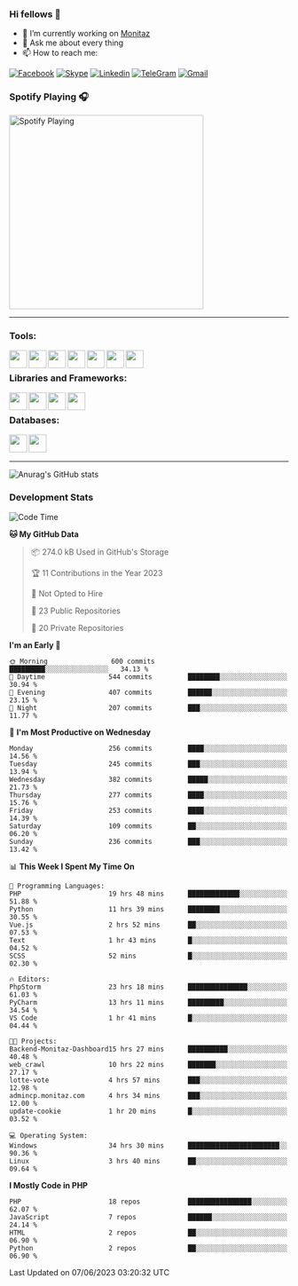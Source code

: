 ### Hi fellows 👋
- 🔭 I’m currently working on [Monitaz](https://monitaz.com/)
- 💬 Ask me about every thing
- 📫 How to reach me:

[![Facebook](https://img.shields.io/badge/Facebook-0000FF?logo=facebook&logoColor=white)](https://www.facebook.com/le.dat155)
[![Skype](https://img.shields.io/badge/Skype-blue?logo=skype&logoColor=white)](https://join.skype.com/invite/lr2sd8ZndbWr)
[![Linkedin](https://img.shields.io/badge/LinkedIn-0A66C2?logo=linkedin)](https://www.linkedin.com/in/ti%E1%BA%BFn-%C4%91%E1%BA%A1t-l%C3%AA-ba267a232/)
[![TeleGram](https://img.shields.io/badge/telegram-EF0EFF?logo=telegram)](https://t.me/subibi1505)
[![Gmail](https://img.shields.io/badge/Gmail-green?logo=gmail)](mailto:tiendat15599.dev@gmail.com)

### Spotify Playing 🎧
[<img src="https://tiendat-spotify.vercel.app/api/spotify" alt="Spotify Playing" width="350" />](https://open.spotify.com/user/21wi7t5t4zyugx5mgetrdo7xa)

---

### Tools:
<img align='left' height="32" width="32" src="https://upload.wikimedia.org/wikipedia/commons/thumb/c/c9/PhpStorm_Icon.svg/2048px-PhpStorm_Icon.svg.png">
<img align='left' height="32" width="32" src="https://upload.wikimedia.org/wikipedia/commons/thumb/1/1d/PyCharm_Icon.svg/1200px-PyCharm_Icon.svg.png">
<img align='left' height="32" width="32" src="https://cdn2.iconfinder.com/data/icons/pack1-baco-flurry-icons-style/512/XAMPP.png">
<img align='left' height="32" width="32" src="https://www.docker.com/wp-content/uploads/2022/03/vertical-logo-monochromatic.png">
<img align='left' height="32" width="32" src="https://www.mamp.info/images/icons/mamp-pro.png">
<img align='left' height="32" width="32" src="https://www.puttygen.com/wp-content/uploads/2019/05/Termius.png">
<img align='left' height="32" width="32" src="https://1475031.s21i.faiusr.com/4/1/ABUIABAEGAAg3dWc8AUoq7a8hAIwgAg4gAg.png">
<br>

### Libraries and Frameworks:
<img align='left' height="32" width="32" src="https://i0.wp.com/phocode.com/wp-content/uploads/2019/11/scrapyLogo.png?fit=300%2C300&ssl=1&w=640">
<img align='left' height="32" width="32" src="https://upload.wikimedia.org/wikipedia/commons/thumb/9/9a/Laravel.svg/985px-Laravel.svg.png">
<img align='left' height="32" width="32" src="https://cdn.worldvectorlogo.com/logos/codeigniter.svg">
<img align='left' height="32" width="32" src="https://upload.wikimedia.org/wikipedia/commons/thumb/e/ea/Zend-framework.svg/2560px-Zend-framework.svg.png">
<br>

### Databases:
<img align='left' height="32" width="32" src="https://download.logo.wine/logo/MySQL/MySQL-Logo.wine.png">
<img align='left' height="32" width="32" src="https://seeklogo.com/images/E/elasticsearch-logo-C75C4578EC-seeklogo.com.png">

<br>
<br>

---
![Anurag's GitHub stats](https://github-readme-stats.vercel.app/api?username=tiendat15599&show_icons=true&theme=tokyonight)
### Development Stats


<!--START_SECTION:waka-->
![Code Time](http://img.shields.io/badge/Code%20Time-84%20hrs%2021%20mins-blue)

**🐱 My GitHub Data** 

> 📦 274.0 kB Used in GitHub's Storage 
 > 
> 🏆 11 Contributions in the Year 2023
 > 
> 🚫 Not Opted to Hire
 > 
> 📜 23 Public Repositories 
 > 
> 🔑 20 Private Repositories 
 > 
**I'm an Early 🐤** 

```text
🌞 Morning                600 commits         █████████░░░░░░░░░░░░░░░░   34.13 % 
🌆 Daytime                544 commits         ████████░░░░░░░░░░░░░░░░░   30.94 % 
🌃 Evening                407 commits         ██████░░░░░░░░░░░░░░░░░░░   23.15 % 
🌙 Night                  207 commits         ███░░░░░░░░░░░░░░░░░░░░░░   11.77 % 
```
📅 **I'm Most Productive on Wednesday** 

```text
Monday                   256 commits         ████░░░░░░░░░░░░░░░░░░░░░   14.56 % 
Tuesday                  245 commits         ███░░░░░░░░░░░░░░░░░░░░░░   13.94 % 
Wednesday                382 commits         █████░░░░░░░░░░░░░░░░░░░░   21.73 % 
Thursday                 277 commits         ████░░░░░░░░░░░░░░░░░░░░░   15.76 % 
Friday                   253 commits         ████░░░░░░░░░░░░░░░░░░░░░   14.39 % 
Saturday                 109 commits         ██░░░░░░░░░░░░░░░░░░░░░░░   06.20 % 
Sunday                   236 commits         ███░░░░░░░░░░░░░░░░░░░░░░   13.42 % 
```


📊 **This Week I Spent My Time On** 

```text
💬 Programming Languages: 
PHP                      19 hrs 48 mins      █████████████░░░░░░░░░░░░   51.88 % 
Python                   11 hrs 39 mins      ████████░░░░░░░░░░░░░░░░░   30.55 % 
Vue.js                   2 hrs 52 mins       ██░░░░░░░░░░░░░░░░░░░░░░░   07.53 % 
Text                     1 hr 43 mins        █░░░░░░░░░░░░░░░░░░░░░░░░   04.52 % 
SCSS                     52 mins             █░░░░░░░░░░░░░░░░░░░░░░░░   02.30 % 

🔥 Editors: 
PhpStorm                 23 hrs 18 mins      ███████████████░░░░░░░░░░   61.03 % 
PyCharm                  13 hrs 11 mins      █████████░░░░░░░░░░░░░░░░   34.54 % 
VS Code                  1 hr 41 mins        █░░░░░░░░░░░░░░░░░░░░░░░░   04.44 % 

🐱‍💻 Projects: 
Backend-Monitaz-Dashboard15 hrs 27 mins      ██████████░░░░░░░░░░░░░░░   40.48 % 
web_crawl                10 hrs 22 mins      ███████░░░░░░░░░░░░░░░░░░   27.17 % 
lotte-vote               4 hrs 57 mins       ███░░░░░░░░░░░░░░░░░░░░░░   12.98 % 
admincp.monitaz.com      4 hrs 34 mins       ███░░░░░░░░░░░░░░░░░░░░░░   12.00 % 
update-cookie            1 hr 20 mins        █░░░░░░░░░░░░░░░░░░░░░░░░   03.52 % 

💻 Operating System: 
Windows                  34 hrs 30 mins      ███████████████████████░░   90.36 % 
Linux                    3 hrs 40 mins       ██░░░░░░░░░░░░░░░░░░░░░░░   09.64 % 
```

**I Mostly Code in PHP** 

```text
PHP                      18 repos            ████████████████░░░░░░░░░   62.07 % 
JavaScript               7 repos             ██████░░░░░░░░░░░░░░░░░░░   24.14 % 
HTML                     2 repos             ██░░░░░░░░░░░░░░░░░░░░░░░   06.90 % 
Python                   2 repos             ██░░░░░░░░░░░░░░░░░░░░░░░   06.90 % 
```




 Last Updated on 07/06/2023 03:20:32 UTC
<!--END_SECTION:waka-->
